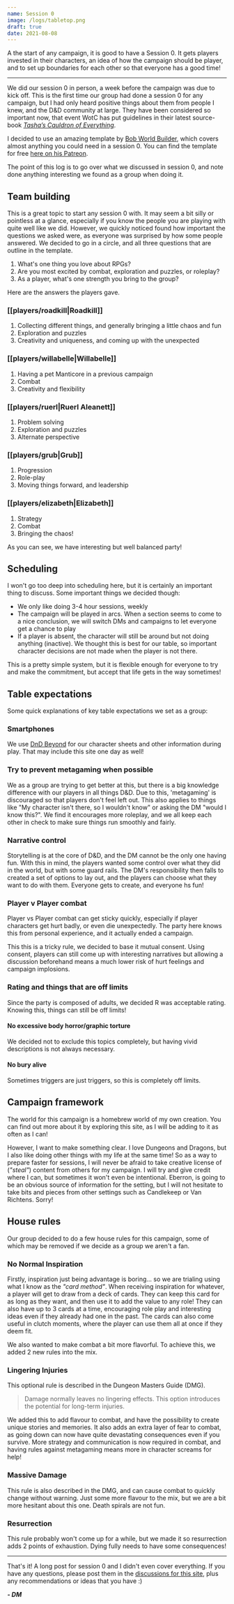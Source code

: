 ```yaml
---
name: Session 0
image: /logs/tabletop.png
draft: true
date: 2021-08-08
---
```


A the start of any campaign, it is good to have a Session 0. It gets players invested in their characters, an idea of how the campaign should be player, and to set up boundaries for each other so that everyone has a good time!

---

We did our session 0 in person, a week before the campaign was due to kick off. This is the first time our group had done a session 0 for any campaign, but I had only heard positive things about them from people I knew, and the D&D community at large. They have been considered so important now, that event WotC has put guidelines in their latest source-book [_Tasha’s Cauldron of Everything_](https://www.dndbeyond.com/posts/929-new-players-guide-how-to-make-the-most-of-session 'New Player’s Guide: How to Make the Most of Session Zero').

I decided to use an amazing template by [Bob World Builder](https://www.youtube.com/channel/UCC8AgO4FbP11n_WBdFai7DA "Bob's Youtube page"), which covers almost anything you could need in a session 0. You can find the template for free [here on his Patreon](https://www.patreon.com/posts/39281630 'Session 0 template').

The point of this log is to go over what we discussed in session 0, and note done anything interesting we found as a group when doing it.

## Team building

This is a great topic to start any session 0 with. It may seem a bit silly or pointless at a glance, especially if you know the people you are playing with quite well like we did. However, we quickly noticed found how important the questions we asked were, as everyone was surprised by how some people answered. We decided to go in a circle, and all three questions that are outline in the template.

1. What's one thing you love about RPGs?
2. Are you most excited by combat, exploration and puzzles, or roleplay?
3. As a player, what's one strength you bring to the group?

Here are the answers the players gave.

### [[players/roadkill|Roadkill]]

1. Collecting different things, and generally bringing a little chaos and fun
2. Exploration and puzzles
3. Creativity and uniqueness, and coming up with the unexpected

### [[players/willabelle|Willabelle]]

1. Having a pet Manticore in a previous campaign
2. Combat
3. Creativity and flexibility

### [[players/ruerl|Ruerl Aleanett]]

1. Problem solving
2. Exploration and puzzles
3. Alternate perspective

### [[players/grub|Grub]]

1. Progression
2. Role-play
3. Moving things forward, and leadership

### [[players/elizabeth|Elizabeth]]

1. Strategy
2. Combat
3. Bringing the chaos!

As you can see, we have interesting but well balanced party!

## Scheduling

I won't go too deep into scheduling here, but it is certainly an important thing to discuss. Some important things we decided though:

- We only like doing 3-4 hour sessions, weekly
- The campaign will be played in arcs. When a section seems to come to a nice conclusion, we will switch DMs and campaigns to let everyone get a chance to play
- If a player is absent, the character will still be around but not doing anything (inactive). We thought this is best for our table, so important character decisions are not made when the player is not there.

This is a pretty simple system, but it is flexible enough for everyone to try and make the commitment, but accept that life gets in the way sometimes!

## Table expectations

Some quick explanations of key table expectations we set as a group:

### Smartphones

We use [DnD Beyond](https://dndbeyond.com) for our character sheets and other information during play. That may include this site one day as well!

### Try to prevent metagaming when possible

We as a group are trying to get better at this, but there is a big knowledge difference with our players in all things D&D. Due to this, 'metagaming' is discouraged so that players don't feel left out. This also applies to things like "My character isn't there, so I wouldn't know" or asking the DM "would I know this?". We find it encourages more roleplay, and we all keep each other in check to make sure things run smoothly and fairly.

### Narrative control

Storytelling is at the core of D&D, and the DM cannot be the only one having fun. With this in mind, the players wanted some control over what they did in the world, but with some guard rails. The DM's responsibility then falls to created a set of options to lay out, and the players can choose what they want to do with them. Everyone gets to create, and everyone hs fun!

### Player v Player combat

Player vs Player combat can get sticky quickly, especially if player characters get hurt badly, or even die unexpectedly. The party here knows this from personal experience, and it actually ended a campaign.

This this is a tricky rule, we decided to base it mutual consent. Using consent, players can still come up with interesting narratives but allowing a discussion beforehand means a much lower risk of hurt feelings and campaign implosions.

### Rating and things that are off limits

Since the party is composed of adults, we decided R was acceptable rating. Knowing this, things can still be off limits!

#### No excessive body horror/graphic torture

We decided not to exclude this topics completely, but having vivid descriptions is not always necessary.

#### No bury alive

Sometimes triggers are just triggers, so this is completely off limits.

## Campaign framework

The world for this campaign is a homebrew world of my own creation. You can find out more about it by exploring this site, as I will be adding to it as often as I can!

However, I want to make something clear. I love Dungeons and Dragons, but I also like doing other things with my life at the same time! So as a way to prepare faster for sessions, I will never be afraid to take creative license of (_"steal"_) content from others for my campaign. I will try and give credit where I can, but sometimes it won't even be intentional. Eberron, is going to be an obvious source of information for the setting, but I will not hesitate to take bits and pieces from other settings such as Candlekeep or Van Richtens. Sorry!

## House rules

Our group decided to do a few house rules for this campaign, some of which may be removed if we decide as a group we aren't a fan.

### No Normal Inspiration

Firstly, inspiration just being advantage is boring... so we are trialing using what I know as the _"card method"_. When receiving inspiration for whatever, a player will get to draw from a deck of cards. They can keep this card for as long as they want, and then use it to add the value to any role! They can also have up to 3 cards at a time, encouraging role play and interesting ideas even if they already had one in the past. The cards can also come useful in clutch moments, where the player can use them all at once if they deem fit.

We also wanted to make combat a bit more flavorful. To achieve this, we added 2 new rules into the mix.

### Lingering Injuries

This optional rule is described in the Dungeon Masters Guide (DMG).

> Damage normally leaves no lingering effects. This option introduces the potential for long-term injuries.

We added this to add flavour to combat, and have the possibility to create unique stories and memories. It also adds an extra layer of fear to combat, as going down can now have quite devastating consequences even if you survive. More strategy and communication is now required in combat, and having rules against metagaming means more in character screams for help!

### Massive Damage

This rule is also described in the DMG, and can cause combat to quickly change without warning. Just some more flavour to the mix, but we are a bit more hesitant about this one. Death spirals are not fun.

### Resurrection

This rule probably won't come up for a while, but we made it so resurrection adds 2 points of exhaustion. Dying fully needs to have some consequences!

---

That's it! A long post for session 0 and I didn't even cover everything. If you have any questions, please post them in the [discussions for this site](https://github.com/fezproof/dnd/discussions), plus any recommendations or ideas that you have :)

_**\- DM**_
